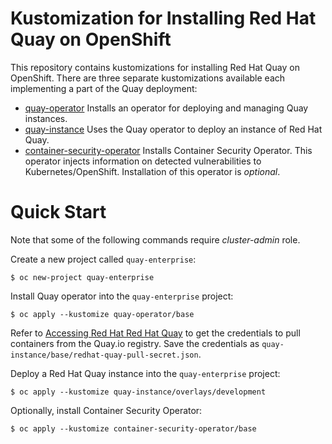 # Kustomization for Installing Red Hat Quay on OpenShift

This repository contains kustomizations for installing Red Hat Quay on OpenShift. There are three separate kustomizations available each implementing a part of the Quay deployment:

* [quay-operator](quay-operator) Installs an operator for deploying and managing Quay instances.
* [quay-instance](quay-instance) Uses the Quay operator to deploy an instance of Red Hat Quay.
* [container-security-operator](container-security-operator) Installs Container Security Operator. This operator injects information on detected vulnerabilities to Kubernetes/OpenShift. Installation of this operator is *optional*.

# Quick Start

Note that some of the following commands require *cluster-admin* role.

Create a new project called `quay-enterprise`:

```
$ oc new-project quay-enterprise
```

Install Quay operator into the `quay-enterprise` project:

```
$ oc apply --kustomize quay-operator/base
```

Refer to [Accessing Red Hat Red Hat Quay](https://access.redhat.com/solutions/3533201) to get the credentials to pull containers from the Quay.io registry. Save the credentials as `quay-instance/base/redhat-quay-pull-secret.json`.

Deploy a Red Hat Quay instance into the `quay-enterprise` project:
 
```
$ oc apply --kustomize quay-instance/overlays/development
```

Optionally, install Container Security Operator:

```
$ oc apply --kustomize container-security-operator/base
```
